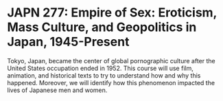 # JAPN 277: Empire of Sex: Eroticism, Mass Culture, and Geopolitics in Japan, 1945-Present

Tokyo, Japan, became the center of global pornographic culture after the United States occupation ended in 1952. This course will use film, animation, and historical texts to try to understand how and why this happened. Moreover, we will identify how this phenomenon impacted the lives of Japanese men and women.